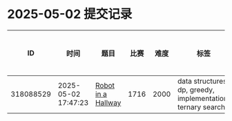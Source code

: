 # 2025-05-02 提交记录

 | ID | 时间 | 题目 | 比赛 | 难度 | 标签 | 结果 | 测试用例 | 运行时间 | 内存消耗 |
 |----|------|-----|-----|------|-----|------|---------|--------|----------|
 | 318088529 | 2025-05-02  17:47:23 | [Robot in a Hallway](https://codeforces.com/problemset/problem/1716/C) | 1716 | 2000 | data structures, dp, greedy, implementation, ternary search | OK | 10 | 687ms | 0KB |
